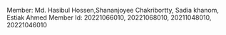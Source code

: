 Member: Md. Hasibul Hossen,Shananjoyee Chakribortty, Sadia khanom, Estiak Ahmed
Member Id: 20221066010, 20221068010, 20211048010, 20221046010
